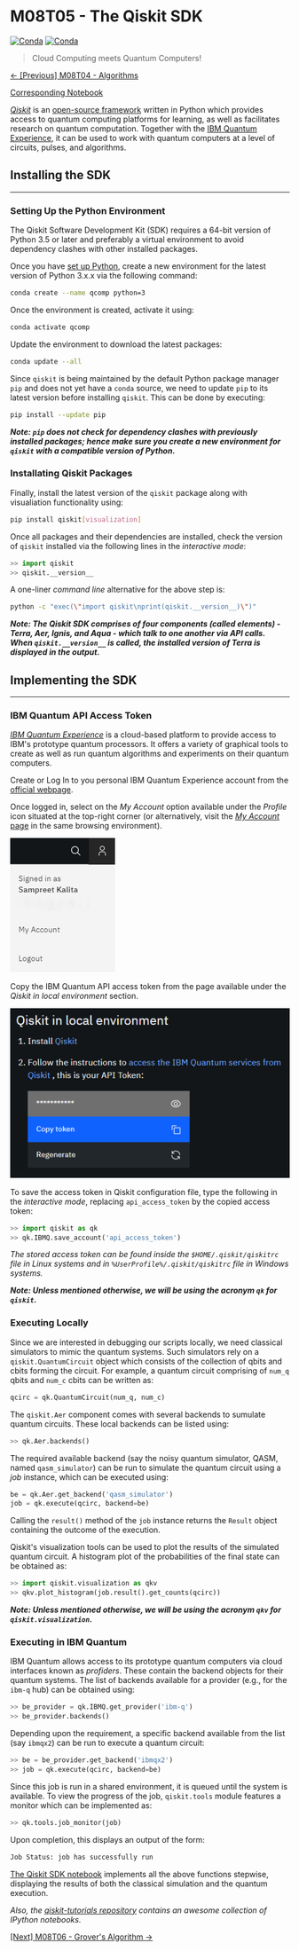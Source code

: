 # M08T05 - The Qiskit SDK

[![Conda](https://img.shields.io/pypi/v/qiskit?label=version&style=for-the-badge)]((https://qiskit.org/))
[![Conda](https://img.shields.io/pypi/dm/qiskit?style=for-the-badge)](https://qiskit.org/)

> Cloud Computing meets Quantum Computers!

[&#8592; \[Previous\] M08T04 - Algorithms](./m08t04-algorithms.md)

[Corresponding Notebook](./m08t05-the-qiskit-sdk.ipynb)

[*Qiskit*](https://qiskit.org/) is an [open-source framework](http://doi.org/10.5281/zenodo.256211) written in Python which provides access to quantum computing platforms for learning, as well as facilitates research on quantum computation. 
Together with the [IBM Quantum Experience](https://quantum-computing.ibm.com/), it can be used to work with quantum computers at a level of circuits, pulses, and algorithms.

## Installing the SDK
---

### Setting Up the Python Environment

The Qiskit Software Development Kit (SDK) requires a 64-bit version of Python 3.5 or later and preferably a virtual environment to avoid dependency clashes with other installed packages.

Once you have [set up Python](../m01-getting-started/m01t01-setting-up-python.md), create a new environment for the latest version of Python 3.x.x via the following command:

```bash
conda create --name qcomp python=3
```

Once the environment is created, activate it using:

```bash
conda activate qcomp
```

Update the environment to download the latest packages:

```bash
conda update --all
```

Since `qiskit` is being maintained by the default Python package manager `pip` and does not yet have a `conda` source, we need to update `pip` to its latest version before installing `qiskit`. This can be done by executing:

```bash
pip install --update pip
```

***Note: `pip` does not check for dependency clashes with previously installed packages; hence make sure you create a new environment for `qiskit` with a compatible version of Python.*** 

### Installating Qiskit Packages

Finally, install the latest version of the `qiskit` package along with visualiation functionality using:

```bash
pip install qiskit[visualization]
```

Once all packages and their dependencies are installed, check the version of `qiskit` installed via the following lines in the *interactive mode*:

```python
>> import qiskit
>> qiskit.__version__
```

A one-liner *command line* alternative for the above step is:

```bash
python -c "exec(\"import qiskit\nprint(qiskit.__version__)\")"
```

***Note: The Qiskit SDK comprises of four components (called elements) - Terra, Aer, Ignis, and Aqua - which talk to one another via API calls.***
***When `qiskit.__version__` is called, the installed version of Terra is displayed in the output.***

## Implementing the SDK
---

### IBM Quantum API Access Token

[*IBM Quantum Experience*](https://quantum-computing.ibm.com/) is a cloud-based platform to provide access to IBM's prototype quantum processors.
It offers a variety of graphical tools to create as well as run quantum algorithms and experiments on their quantum computers. 

Create or Log In to you personal IBM Quantum Experience account from the [official webpage](https://quantum-computing.ibm.com/).

Once logged in, select on the *My Account* option available under the *Profile* icon situated at the top-right corner (or alternatively, visit the [*My Account* page](https://quantum-computing.ibm.com/account) in the same browsing environment). 

![IBM QE My Account](./images/m08t02-ibm-qe-my-account.png)

Copy the IBM Quantum API access token from the page available under the *Qiskit in local environment* section.

![IBM QE API Token](./images/m08t02-ibm-qe-api-token.png)

To save the access token in Qiskit configuration file, type the following in the *interactive mode*, replacing `api_access_token` by the copied access token:

```python
>> import qiskit as qk
>> qk.IBMQ.save_account('api_access_token')
```

*The stored access token can be found inside the `$HOME/.qiskit/qiskitrc` file in Linux systems and in `%UserProfile%/.qiskit/qiskitrc` file in Windows systems.*

***Note: Unless mentioned otherwise, we will be using the acronym `qk` for `qiskit`.***

### Executing Locally

Since we are interested in debugging our scripts locally, we need classical simulators to mimic the quantum systems.
Such simulators rely on a `qiskit.QuantumCircuit` object which consists of the collection of qbits and cbits forming the circuit.
For example, a quantum circuit comprising of `num_q` qbits and `num_c` cbits can be written as:

```python
qcirc = qk.QuantumCircuit(num_q, num_c)
```

The `qiskit.Aer` component comes with several backends to sumulate quantum circuits.
These local backends can be listed using:

```python
>> qk.Aer.backends()
```

The required available backend (say the noisy quantum simulator, QASM, named `qasm_simulator`) can be run to simulate the quantum circuit using a *job* instance, which can be executed using:

```python
be = qk.Aer.get_backend('qasm_simulator')
job = qk.execute(qcirc, backend=be)
```

Calling the `result()` method of the `job` instance returns the `Result` object containing the outcome of the execution.

Qiskit's visualization tools can be used to plot the results of the simulated quantum circuit.
A histogram plot of the probabilities of the final state can be obtained as:

```python
>> import qiskit.visualization as qkv
>> qkv.plot_histogram(job.result().get_counts(qcirc))
```

***Note: Unless mentioned otherwise, we will be using the acronym `qkv` for `qiskit.visualization`.***

### Executing in IBM Quantum

IBM Quantum allows access to its prototype quantum computers via cloud interfaces known as *profiders*. 
These contain the backend objects for their quantum systems. 
The list of backends available for a provider (e.g., for the `ibm-q` hub) can be obtained using:

```python
>> be_provider = qk.IBMQ.get_provider('ibm-q')
>> be_provider.backends()
```

Depending upon the requirement, a specific backend available from the list (say `ibmqx2`) can be run to execute a quantum circuit:

```python
>> be = be_provider.get_backend('ibmqx2')
>> job = qk.execute(qcirc, backend=be)
```

Since this job is run in a shared environment, it is queued until the system is available. 
To view the progress of the job, `qiskit.tools` module features a monitor which can be implemented as:

```python
>> qk.tools.job_monitor(job)
```

Upon completion, this displays an output of the form:

```python
Job Status: job has successfully run
```

[The Qiskit SDK notebook](./m08t05-the-qiskit-sdk.ipynb) implements all the above functions stepwise, displaying the results of both the classical simulation and the quantum execution.

*Also, the [qiskit-tutorials repository](https://github.com/Qiskit/qiskit-tutorials) contains an awesome collection of IPython notebooks.*

[\[Next\] M08T06 - Grover's Algorithm &#8594;](./m08t06-algorithm-grover.md)